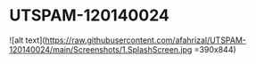 # UTSPAM-120140024
![alt text](https://raw.githubusercontent.com/afahrizal/UTSPAM-120140024/main/Screenshots/1.SplashScreen.jpg =390x844)
